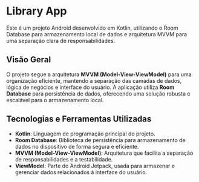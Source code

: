 # Library App

Este é um projeto Android desenvolvido em Kotlin, utilizando o Room Database para armazenamento local de dados e arquitetura MVVM para uma separação clara de responsabilidades.

## Visão Geral

O projeto segue a arquitetura **MVVM (Model-View-ViewModel)** para uma organização eficiente, mantendo a separação das camadas de dados, lógica de negócios e interface do usuário. A aplicação utiliza **Room Database** para persistência de dados, oferecendo uma solução robusta e escalável para o armazenamento local.

## Tecnologias e Ferramentas Utilizadas

- **Kotlin**: Linguagem de programação principal do projeto.
- **Room Database**: Biblioteca de persistência para armazenamento de dados no dispositivo de forma segura e eficiente.
- **MVVM (Model-View-ViewModel)**: Arquitetura que facilita a separação de responsabilidades e a testabilidade.
- **ViewModel**: Parte do Android Jetpack, usada para armazenar e gerenciar dados relacionados à interface do usuário.
